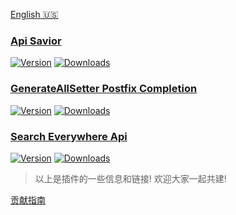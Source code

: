 
[plugin-1]: https://plugins.jetbrains.com/plugin/16860
[plugin-2]: https://plugins.jetbrains.com/plugin/19320
[plugin-3]: https://plugins.jetbrains.com/plugin/19251

[English 🇺🇸](https://github.com/docer-savior/.github/blob/main/profile/README_EN.md)

### [Api Savior](https://github.com/docer-savior/docer-savior-idea-plugin) 
[![Version](http://phpstorm.espend.de/badge/16860/version)][plugin-1]  [![Downloads](http://phpstorm.espend.de/badge/16860/downloads)][plugin-1]

### [GenerateAllSetter Postfix Completion](https://github.com/docer-savior/getter-setter-postfix-idea-plugin) 
[![Version](http://phpstorm.espend.de/badge/19320/version)][plugin-2]  [![Downloads](http://phpstorm.espend.de/badge/19320/downloads)][plugin-2]

### [Search Everywhere Api](https://github.com/docer-savior/search-everywhere-api-idea-plugin)
[![Version](http://phpstorm.espend.de/badge/19251/version)][plugin-3]  [![Downloads](http://phpstorm.espend.de/badge/19251/downloads)][plugin-3]


> 以上是插件的一些信息和链接! 欢迎大家一起共建!

[贡献指南](https://github.com/docer-savior/docer-savior-idea-plugin/blog/master/CONTRIBUTING_CN.md)
